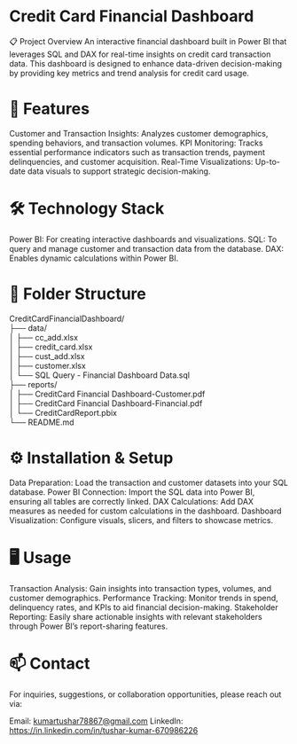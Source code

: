 # Credit Card Financial Dashboard
📋 Project Overview
An interactive financial dashboard built in Power BI that leverages SQL and DAX for real-time insights on credit card transaction data. This dashboard is designed to enhance data-driven decision-making by providing key metrics and trend analysis for credit card usage.

# 🚀 Features
Customer and Transaction Insights: Analyzes customer demographics, spending behaviors, and transaction volumes.
KPI Monitoring: Tracks essential performance indicators such as transaction trends, payment delinquencies, and customer acquisition.
Real-Time Visualizations: Up-to-date data visuals to support strategic decision-making.

# 🛠️ Technology Stack
Power BI: For creating interactive dashboards and visualizations.
SQL: To query and manage customer and transaction data from the database.
DAX: Enables dynamic calculations within Power BI.

# 📂 Folder Structure
CreditCardFinancialDashboard/<br>
├── data/<br>
│   ├── cc_add.xlsx<br>
│   ├── credit_card.xlsx<br>
│   ├── cust_add.xlsx<br>
│   ├── customer.xlsx<br>
│   └── SQL Query - Financial Dashboard Data.sql<br>
├── reports/<br>
│   ├── CreditCard Financial Dashboard-Customer.pdf<br>
│   ├── CreditCard Financial Dashboard-Financial.pdf<br>
│   └── CreditCardReport.pbix<br>
└── README.md<br>

# ⚙️ Installation & Setup
Data Preparation: Load the transaction and customer datasets into your SQL database.
Power BI Connection: Import the SQL data into Power BI, ensuring all tables are correctly linked.
DAX Calculations: Add DAX measures as needed for custom calculations in the dashboard.
Dashboard Visualization: Configure visuals, slicers, and filters to showcase metrics.

# 🖥️ Usage
Transaction Analysis: Gain insights into transaction types, volumes, and customer demographics.
Performance Tracking: Monitor trends in spend, delinquency rates, and KPIs to aid financial decision-making.
Stakeholder Reporting: Easily share actionable insights with relevant stakeholders through Power BI’s report-sharing features.

# 📫 Contact
For inquiries, suggestions, or collaboration opportunities, please reach out via:

Email: kumartushar78867@gmail.com
LinkedIn: https://in.linkedin.com/in/tushar-kumar-670986226
